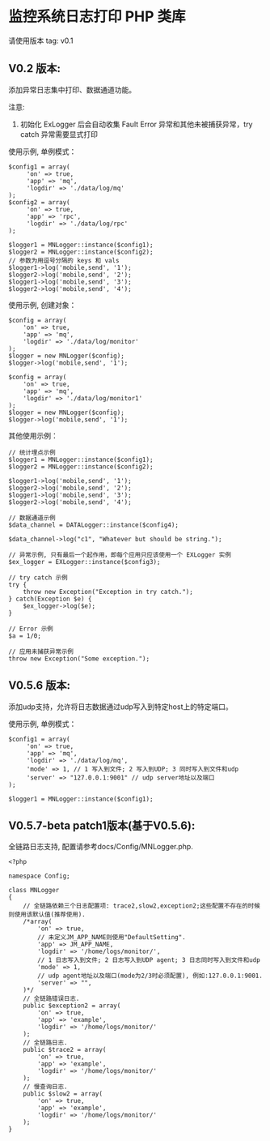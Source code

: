 监控系统日志打印 PHP 类库
========================

请使用版本 tag: v0.1
 
V0.2 版本:
-------------

添加异常日志集中打印、数据通道功能。

注意: 

1. 初始化 ExLogger 后会自动收集 Fault Error 异常和其他未被捕获异常，try catch 异常需要显式打印

使用示例, 单例模式：

	$config1 = array(
	     'on' => true,
	     'app' => 'mq',
	     'logdir' => './data/log/mq'
	);
	$config2 = array(
	     'on' => true,
	     'app' => 'rpc',
	     'logdir' => './data/log/rpc'
	);

	$logger1 = MNLogger::instance($config1);
	$logger2 = MNLogger::instance($config2);
	// 参数为用逗号分隔的 keys 和 vals
	$logger1->log('mobile,send', '1');
	$logger2->log('mobile,send', '2');
	$logger1->log('mobile,send', '3');
	$logger2->log('mobile,send', '4');

使用示例, 创建对象：

	$config = array(
	    'on' => true,
	    'app' => 'mq',
	    'logdir' => './data/log/monitor'
	);
	$logger = new MNLogger($config);
	$logger->log('mobile,send', '1');

	$config = array(
	    'on' => true,
	    'app' => 'mq',
	    'logdir' => './data/log/monitor1'
	);
	$logger = new MNLogger($config);
	$logger->log('mobile,send', '1');

其他使用示例：

	// 统计埋点示例
	$logger1 = MNLogger::instance($config1);
	$logger2 = MNLogger::instance($config2);

	$logger1->log('mobile,send', '1');
	$logger2->log('mobile,send', '2');
	$logger1->log('mobile,send', '3');
	$logger2->log('mobile,send', '4');

	// 数据通道示例
	$data_channel = DATALogger::instance($config4);

	$data_channel->log("c1", "Whatever but should be string.");

	// 异常示例, 只有最后一个起作用，即每个应用只应该使用一个 EXLogger 实例
	$ex_logger = EXLogger::instance($config3);

	// try catch 示例
	try {
		throw new Exception("Exception in try catch.");
	} catch(Exception $e) {
		$ex_logger->log($e);
	}

	// Error 示例
	$a = 1/0;

	// 应用未捕获异常示例
	throw new Exception("Some exception.");

V0.5.6 版本:
-------------

添加udp支持，允许将日志数据通过udp写入到特定host上的特定端口。


使用示例, 单例模式：

	$config1 = array( 
	     'on' => true,
	     'app' => 'mq',
	     'logdir' => './data/log/mq',
	     'mode' => 1, // 1 写入到文件; 2 写入到UDP; 3 同时写入到文件和udp
	     'server' => "127.0.0.1:9001" // udp server地址以及端口
	);

	$logger1 = MNLogger::instance($config1);

V0.5.7-beta patch1版本(基于V0.5.6):
-------------

全链路日志支持, 配置请参考docs/Config/MNLogger.php.

```
<?php

namespace Config;

class MNLogger
{
    // 全链路依赖三个日志配置项: trace2,slow2,exception2;这些配置不存在的时候则使用该默认值(推荐使用).
    /*array(
        'on' => true,
        // 未定义JM_APP_NAME则使用"DefaultSetting".
        'app' => JM_APP_NAME,
        'logdir' => '/home/logs/monitor/',
        // 1 日志写入到文件; 2 日志写入到UDP agent; 3 日志同时写入到文件和udp
        'mode' => 1,
        // udp agent地址以及端口(mode为2/3时必须配置), 例如:127.0.0.1:9001.
        'server' => "",
    )*/
    // 全链路错误日志.
    public $exception2 = array(
        'on' => true,
        'app' => 'example',
        'logdir' => '/home/logs/monitor/'
    );
    // 全链路日志.
    public $trace2 = array(
        'on' => true,
        'app' => 'example',
        'logdir' => '/home/logs/monitor/'
    );
    // 慢查询日志.
    public $slow2 = array(
        'on' => true,
        'app' => 'example',
        'logdir' => '/home/logs/monitor/'
    );
}
```
